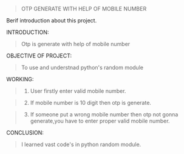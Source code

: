 >OTP GENERATE WITH HELP OF MOBILE NUMBER

Berif introduction about this  project.

INTRODUCTION:

> Otp is generate with help of mobile number

OBJECTIVE OF PROJECT:

> To use and understnad python's random module

WORKING:

> 1. User firstly enter valid mobile number.

> 2. If mobile number is 10 digit then otp is generate.

> 3. If someone put a wrong mobile number then otp not gonna generate,you have to enter proper valid mobile number.

CONCLUSION:

> I learned vast code's in python random module.
​

